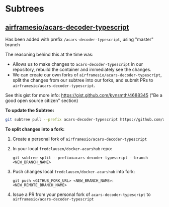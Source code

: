 # Subtrees

## [airframesio/acars-decoder-typescript](https://github.com/airframesio/acars-decoder-typescript)

Has been added with prefix `/acars-decoder-typescript`, using "master" branch

The reasoning behind this at the time was:

* Allows us to make changes to `acars-decoder-typescript` in our repository, rebuild the container and immediately see the changes.
* We can create our own forks of `airframesio/acars-decoder-typescript`, split the changes from our subtree into our forks, and submit PRs to `airframesio/acars-decoder-typescript`.

See this gist for more info: <https://gist.github.com/kvnsmth/4688345> ("Be a good open source citizen" section)

**To update the Subtree:**

```bash
git subtree pull --prefix acars-decoder-typescript https://github.com/airframesio/acars-decoder-typescript.git master
```

**To split changes into a fork:**

1. Create a personal fork of `airframesio/acars-decoder-typescript`
2. In your local `fredclausen/docker-acarshub` repo:

    `git subtree split --prefix=acars-decoder-typescript --branch <NEW_BRANCH_NAME>`

3. Push changes local `fredclausen/docker-acarshub` into fork:

    `git push <GITHUB_FORK_URL> <NEW_BRANCH_NAME>:<NEW_REMOTE_BRANCH_NAME>`

4. Issue a PR from your personal fork of `acars-decoder-typescript` to `airframesio/acars-decoder-typescript`

